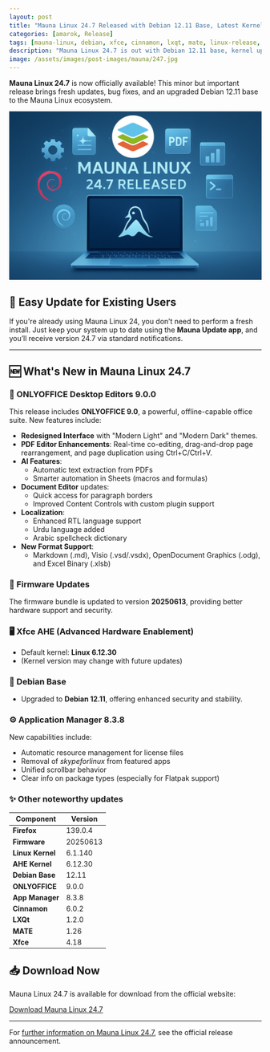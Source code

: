 ```yaml
---
layout: post
title: "Mauna Linux 24.7 Released with Debian 12.11 Base, Latest Kernel, and More"
categories: [amarok, Release]
tags: [mauna-linux, debian, xfce, cinnamon, lxqt, mate, linux-release, onlyoffice]
description: "Mauna Linux 24.7 is out with Debian 12.11 base, kernel updates, ONLYOFFICE 9.0, and enhancements to core apps and desktops."
image: /assets/images/post-images/mauna/247.jpg
---
```


**Mauna Linux 24.7** is now officially available! This minor but important release brings fresh updates, bug fixes, and an upgraded Debian 12.11 base to the Mauna Linux ecosystem.

![Mauna Linux 24.7 featured image](/assets/images/post-images/mauna/247.jpg)

## 🔄 Easy Update for Existing Users

If you're already using Mauna Linux 24, you don’t need to perform a fresh install. Just keep your system up to date using the **Mauna Update app**, and you’ll receive version 24.7 via standard notifications.

---

## 🆕 What's New in Mauna Linux 24.7

### 📄 ONLYOFFICE Desktop Editors 9.0.0

This release includes **ONLYOFFICE 9.0**, a powerful, offline-capable office suite. New features include:

- **Redesigned Interface** with "Modern Light" and "Modern Dark" themes.
- **PDF Editor Enhancements**: Real-time co-editing, drag-and-drop page rearrangement, and page duplication using Ctrl+C/Ctrl+V.
- **AI Features**:
  - Automatic text extraction from PDFs
  - Smarter automation in Sheets (macros and formulas)
- **Document Editor** updates:
  - Quick access for paragraph borders
  - Improved Content Controls with custom plugin support
- **Localization**:
  - Enhanced RTL language support
  - Urdu language added
  - Arabic spellcheck dictionary
- **New Format Support**:
  - Markdown (.md), Visio (.vsd/.vsdx), OpenDocument Graphics (.odg), and Excel Binary (.xlsb)

### 🔐 Firmware Updates  
The firmware bundle is updated to version **20250613**, providing better hardware support and security.

### 🖥️ Xfce AHE (Advanced Hardware Enablement)  
- Default kernel: **Linux 6.12.30**  
- (Kernel version may change with future updates)

### 🧱 Debian Base  
- Upgraded to **Debian 12.11**, offering enhanced security and stability.

### ⚙️ Application Manager 8.3.8  

New capabilities include:

- Automatic resource management for license files
- Removal of *skypeforlinux* from featured apps
- Unified scrollbar behavior
- Clear info on package types (especially for Flatpak support)


### ✨ Other noteworthy updates

| Component           | Version      |
|--------------------|--------------|
| **Firefox**        | 139.0.4      |
| **Firmware**       | 20250613     |
| **Linux Kernel**   | 6.1.140      |
| **AHE Kernel**     | 6.12.30      |
| **Debian Base**    | 12.11        |
| **ONLYOFFICE**     | 9.0.0        |
| **App Manager**    | 8.3.8        |
| **Cinnamon**       | 6.0.2        |
| **LXQt**           | 1.2.0        |
| **MATE**           | 1.26         |
| **Xfce**           | 4.18         |


## 📥 Download Now

Mauna Linux 24.7 is available for download from the official website:

<a href="https://maunalinux.top/download/" class="download">Download Mauna Linux 24.7</a>

---

For [further information on Mauna Linux 24.7](https://magazine.maunalinux.top/2025/06/mauna-linux-247-lancado.html), see the official release announcement.